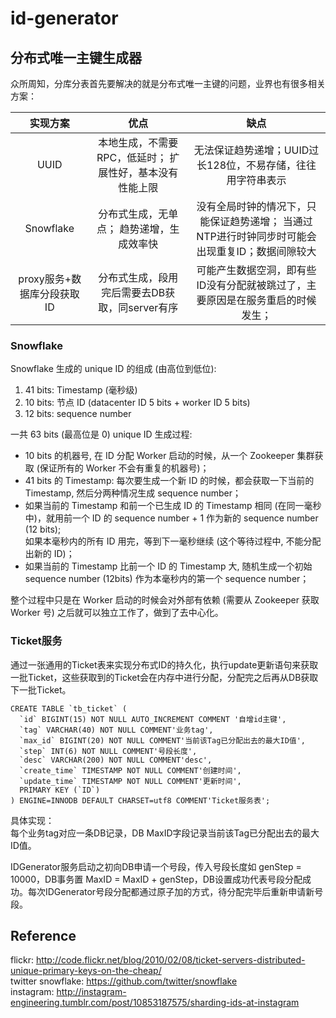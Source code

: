 # id-generator

## 分布式唯一主键生成器
众所周知，分库分表首先要解决的就是分布式唯一主键的问题，业界也有很多相关方案：<br>

| 实现方案 | 优点 | 缺点 |
| :----: | :----: | :----: |
| UUID | 本地生成，不需要RPC，低延时； 扩展性好，基本没有性能上限 | 无法保证趋势递增；UUID过长128位，不易存储，往往用字符串表示 |
| Snowflake   | 分布式生成，无单点； 趋势递增，生成效率快     | 没有全局时钟的情况下，只能保证趋势递增； 当通过NTP进行时钟同步时可能会出现重复ID；数据间隙较大    |
| proxy服务+数据库分段获取ID | 分布式生成，段用完后需要去DB获取，同server有序 | 可能产生数据空洞，即有些ID没有分配就被跳过了，主要原因是在服务重启的时候发生；|

### Snowflake
Snowflake 生成的 unique ID 的组成 (由高位到低位):

1. 41 bits: Timestamp (毫秒级)
2. 10 bits: 节点 ID (datacenter ID 5 bits + worker ID 5 bits)
3. 12 bits: sequence number

一共 63 bits (最高位是 0)
unique ID 生成过程:

* 10 bits 的机器号, 在 ID 分配 Worker 启动的时候，从一个 Zookeeper 集群获取 (保证所有的 Worker 不会有重复的机器号)；
* 41 bits 的 Timestamp: 每次要生成一个新 ID 的时候，都会获取一下当前的 Timestamp, 然后分两种情况生成 sequence number；
* 如果当前的 Timestamp 和前一个已生成 ID 的 Timestamp 相同 (在同一毫秒中)，就用前一个 ID 的 sequence number + 1 作为新的 sequence number (12 bits);  
  如果本毫秒内的所有 ID 用完，等到下一毫秒继续 (这个等待过程中, 不能分配出新的 ID)；
* 如果当前的 Timestamp 比前一个 ID 的 Timestamp 大, 随机生成一个初始 sequence number (12bits) 作为本毫秒内的第一个 sequence number；

整个过程中只是在 Worker 启动的时候会对外部有依赖 (需要从 Zookeeper 获取 Worker 号) 之后就可以独立工作了，做到了去中心化。


### Ticket服务
通过一张通用的Ticket表来实现分布式ID的持久化，执行update更新语句来获取一批Ticket，这些获取到的Ticket会在内存中进行分配，分配完之后再从DB获取下一批Ticket。

```
CREATE TABLE `tb_ticket` (
  `id` BIGINT(15) NOT NULL AUTO_INCREMENT COMMENT '自增id主键',
  `tag` VARCHAR(40) NOT NULL COMMENT'业务tag',
  `max_id` BIGINT(20) NOT NULL COMMENT'当前该Tag已分配出去的最大ID值',
  `step` INT(6) NOT NULL COMMENT'号段长度',
  `desc` VARCHAR(200) NOT NULL COMMENT'desc',
  `create_time` TIMESTAMP NOT NULL COMMENT'创建时间',
  `update_time` TIMESTAMP NOT NULL COMMENT'更新时间',
  PRIMARY KEY (`ID`)
) ENGINE=INNODB DEFAULT CHARSET=utf8 COMMENT'Ticket服务表';
```

具体实现：<br>
每个业务tag对应一条DB记录，DB MaxID字段记录当前该Tag已分配出去的最大ID值。

IDGenerator服务启动之初向DB申请一个号段，传入号段长度如 genStep = 10000，DB事务置 MaxID = MaxID + genStep，DB设置成功代表号段分配成功。每次IDGenerator号段分配都通过原子加的方式，待分配完毕后重新申请新号段。

## Reference
flickr: http://code.flickr.net/blog/2010/02/08/ticket-servers-distributed-unique-primary-keys-on-the-cheap/<br>
twitter snowflake: https://github.com/twitter/snowflake<br>
instagram: http://instagram-engineering.tumblr.com/post/10853187575/sharding-ids-at-instagram<br>
